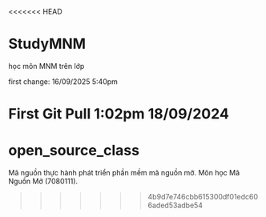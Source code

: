 <<<<<<< HEAD
# StudyMNM
học môn MNM trên lớp

first change: 16/09/2025 5:40pm

First Git Pull 1:02pm 18/09/2024
=======
# open_source_class
Mã nguồn thực hành phát triển phần mềm mã nguồn mở. Môn học Mã Nguồn Mở (7080111).
>>>>>>> 4b9d7e746cbb615300df01edc606aded53adbe54
